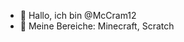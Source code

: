 - 👋 Hallo, ich bin @McCram12
- 📢 Meine Bereiche: Minecraft, Scratch

<!---
McCram12/McCram12 ist ein ✨ besonderes ✨ Repository, da seine „README.md“ (diese Datei) in Ihrem GitHub-Profil erscheint.
Sie können auf den Link „Vorschau“ klicken, um sich Ihre Änderungen anzusehen.
--->
